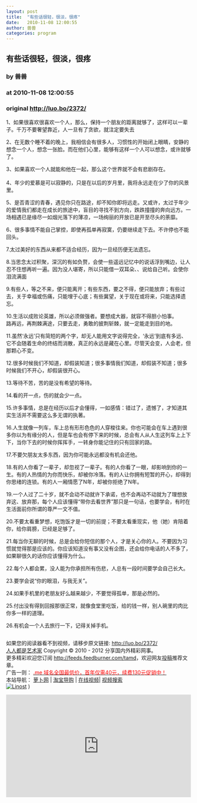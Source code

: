 ```yaml
---
layout: post
title:  "有些话很轻，很淡，很疼"
date:   2010-11-08 12:00:55
author: 兽兽
categories: program
---
```


## 有些话很轻，很淡，很疼
### by 兽兽
### at 2010-11-08 12:00:55
### original <http://luo.bo/2372/>

<p>1、如果很喜欢很喜欢一个人，那么，保持一个朋友的距离就够了，这样可以一辈子。千万不要奢望靠近，人一旦有了贪欲，就注定要失去</p><p>2、在无数个睡不着的晚上，我相信会有很多人，习惯性的开始闭上眼睛，安静的想念一个人，想念一张脸。而在他们心里，能够有这样一个人可以想念，或许就够了。</p><p>3、如果喜欢一个人就能和他在一起，那么这个世界就不会有悲剧存在。<br> <span></span><br> 4、年少的爱慕是可以寂静的，只是在以后的岁月里，我将永远走在少了你的风景里。</p><p>5、是否青涩的青春，遇见你只在路途，却不知你即将远走。又或许，太过于年少的爱情我们都走在成长的旅途中，盲目的寻找不到方向，跌跌撞撞的奔向远方。一场相遇已是缘尽一如烟光落下的薄凉，一场绚丽的开放已是开至尽头的荼靡。</p><p>6、很多事情不能自己掌控，即使再孤单再寂寞，仍要继续走下去。不许停也不能回头。</p><p>7.太过美好的东西从来都不适合经历，因为一旦经历便无法遗忘。</p><p>8.当思念太过积聚，深沉的有如负赘，会使一些遥远记忆中的说话浮到嘴边，让人忍不住想再听一遍。因为没人堪寄，所以只能借一双耳朵、、说给自己听。会使你泪流满面</p><p>9.有些人，等之不来，便只能离开；有些东西，要之不得，便只能放弃；有些过去，关于幸福或伤痛，只能埋于心底；有些冀望，关于现在或将来，只能选择遗忘。</p><p>10.生活以成败论英雄，所以必须做强者。要想成大器，就容不得胆小怕事。<br> 路再远，再荆棘满途，只要去走，勇敢的披荆斩棘，就一定能走到目的地。</p><p>11.虽然‘永远’只有简短的两个字，却无人能用文字说得完全，‘永远’到底有多远、它不会随着生命的终结而消散，真正的永远是藏在心里。尽管天会变，人会老，但那颗心不变。</p><p>12.很多时候我们不知道，却假装知道；很多事情我们知道，却假装不知道；很多时候我们不开心，却假装很开心。</p><p>13.等待不苦，苦的是没有希望的等待。</p><p>14.看的开一点，伤的就会少一点。</p><p>15.许多事情，总是在经历以后才会懂得，一如感情：错过了，遗憾了，才知道其实生活并不需要这么多无谓的执著。</p><p>16.人生就像一列车，车上总有形形色色的人穿梭往来。你也可能会在车上遇到很多你以为有缘分的人，但是车也会有停下来的时候，总会有人从人生这列车上上下下，当你下去的时候你挥挥手，一转身你能记住的只有回家的路。</p><p>17.不要欠朋友太多东西，因为你可能永远都没有机会还他。</p><p>18.有的人你看了一辈子，却忽视了一辈子。有的人你看了一眼，却影响到你的一生。有的人热情的为你而快乐，却被你冷落。有的人让你拥有短暂的开心，却得到你思绪的连锁。有的人一厢情愿了N年，却被你拒绝了N年。</p><p>19.一个人过了二十岁，就不会动不动就许下承诺，也不会再动不动就为了理想放弃这、放弃那，每个人应该懂得“带你去看世界”那只是一句话，也要学会，有时在生活面前你所谓的尊严一文不值。</p><p>20.不要太看重梦想，吃饱饭才是一切的前提；不要太看重现实，他（她）肯陪着你，给你肩膀，已经是足够了。</p><p>21.每当你无聊的时候，总是会给你短信的那个人，才是关心你的人。不要因为习惯就觉得那是应该的。你应该知道没有事又没有企图，还会给你电话的人不多了，如果聊很久的话你应该懂得为什么。</p><p>22.每个人都会累，没人能为你承担所有伤悲，人总有一段时间要学会自己长大。</p><p>23.要学会说“你的眼泪，与我无关”。</p><p>24.如果手机里的老朋友好么越来越少，不要觉得孤单，那是必然的。</p><p>25.付出没有得到回报那很正常，就像食堂里吃饭，给的钱一样，别人碗里的肉比你多一样的道理。</p><p>26.有机会一个人去旅行一下，记得关掉手机。</p><p><a href="http://luo.bo/2372/"><img src="http://dulei.si/files/1adabee6bae6f0c2667ae4f11f95b95f.jpg" alt="" border="0"></a></p><p>如果您的阅读器看不到视频，请移步原文链接: <a href="http://luo.bo/2372/">http://luo.bo/2372/</a> <br> <a href="http://luo.bo/">人人都是艺术家</a> Copyright ©   2010 - 2012 分享国内外精彩网事。<br> 更多精彩欢迎您订阅 <a href="http://feeds.feedburner.com/tamd">http://feeds.feedburner.com/tamd</a>，欢迎网友<a href="http://luo.bo/delivery/">投稿</a>推荐文章。<br> 广告一则： <a href="http://zi.mu/domain"><font color="red">.me 域名全国最低价，首年仅需40元，续费130元促销中！</font></a><br> 本站导航： <a href="http://luo.bo/">萝卜网</a> | <a href="http://tao.luo.bo/">淘宝导购</a> | <a href="http://v2.luo.bo/">在线视频</a>| <a href="http://v.luo.bo/">视频搜索</a><br> <a href="http://zi.mu/linost" title="Linost"><img src="http://dulei.si/files/966647b88eb7c4530535056df8d2d83f.gif" alt="Linost" border="0"></a> ) <p><iframe src="http://feedads.g.doubleclick.net/~ah/f/7sv1ooo89v8jfelhdjk8plpa64/300/250?ca=1&amp;fh=280#http%3A%2F%2Fluo.bo%2F2372%2F" width="100%" height="280" frameborder="0" scrolling="no" marginwidth="0" marginheight="0"></iframe></p></p>